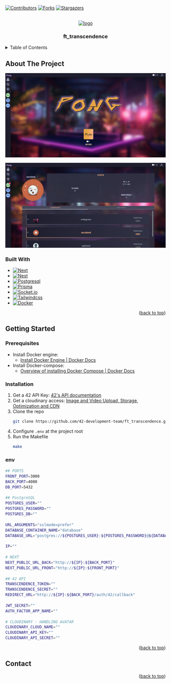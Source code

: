 <a name="readme-top"></a>

<!-- PROJECT SHIELDS -->
[![Contributors][contributors-shield]][contributors-url]
[![Forks][forks-shield]][forks-url]
[![Stargazers][stars-shield]][stars-url]

<!-- PROJECT LOGO -->
<br />
<div align="center">
<a href="https://github.com/42-development-team/ft_transcendence">
	<img src="https://static.thenounproject.com/png/397950-200.png" alt="logo" width="80" height="80">
</a>
<h3 align="center">ft_transcendence</h3>
</div>

<!-- TABLE OF CONTENTS -->
<details>
  <summary>Table of Contents</summary>
  <ol>
    <li>
      <a href="#about-the-project">About The Project</a>
      <ul>
        <li><a href="#built-with">Built With</a></li>
      </ul>
    </li>
    <li>
      <a href="#getting-started">Getting Started</a>
      <ul>
        <li><a href="#prerequisites">Prerequisites</a></li>
        <li><a href="#installation">Installation</a></li>
        <li><a href="#env">env</a></li>
      </ul>
    </li>
    <li><a href="#contact">Contact</a></li>
  </ol>
</details>

<!-- ABOUT THE PROJECT -->
## About The Project
[![ft_transcendence Screen Shot][home-screenshot]](https://github.com/42-development-team/ft_transcendence)

[![ft_transcendence profile Screen Shot][profile-screenshot]](https://github.com/42-development-team/ft_transcendence)

### Built With

* [![Next][Next.js]][Next-url]
* [![Nest][Nest.js]][Nest-url]
* [![Postgresql][Postgresql]][Postgresql-url]
* [![Prisma][Prisma]][Prisma-url]
* [![Socket.io][Socket.io]][Socket.io-url]
* [![Tailwindcss][Tailwindcss]][Tailwindcss-url]
* [![Docker][Docker]][Docker-url]

<p align="right">(<a href="#readme-top">back to top</a>)</p>

## Getting Started
### Prerequisites

* Install Docker engine: 
	* [Install Docker Engine | Docker Docs](https://docs.docker.com/engine/install/)
* Install Docker-compose: 
	* [Overview of installing Docker Compose | Docker Docs](https://docs.docker.com/compose/install/)

### Installation

1. Get a 42 API Key: [42's API documentation](https://api.intra.42.fr/apidoc)
2. Get a cloudinary access: [Image and Video Upload, Storage, Optimization and CDN](https://cloudinary.com/)
2. Clone the repo
   ```sh
   git clone https://github.com/42-development-team/ft_transcendence.git
   ```
3. Configure `.env` at the project root
4. Run the Makefile
	```sh
	make
	```


### env
```sh
## PORTS
FRONT_PORT=3000
BACK_PORT=4000
DB_PORT=5432

## PostgreSQL
POSTGRES_USER=""
POSTGRES_PASSWORD=""
POSTGRES_DB=""

URL_ARGUMENTS="sslmode=prefer"
DATABASE_CONTAINER_NAME="database"
DATABASE_URL="postgres://${POSTGRES_USER}:${POSTGRES_PASSWORD}@${DATABASE_CONTAINER_NAME}:${DB_PORT}/${POSTGRES_DB}?schema=public"

IP=""

# NEXT
NEXT_PUBLIC_URL_BACK="http://${IP}:${BACK_PORT}"
NEXT_PUBLIC_URL_FRONT="http://${IP}:${FRONT_PORT}"

## 42 API
TRANSCENDENCE_TOKEN=""
TRANSCENDENCE_SECRET=""
REDIRECT_URL="http://${IP}:${BACK_PORT}/auth/42/callback"

JWT_SECRET=""
AUTH_FACTOR_APP_NAME=""

# CLOUDINARY - HANDLING AVATAR
CLOUDINARY_CLOUD_NAME=""
CLOUDINARY_API_KEY=""
CLOUDINARY_API_SECRET=""
```

<p align="right">(<a href="#readme-top">back to top</a>)</p>

## Contact

<p align="right">(<a href="#readme-top">back to top</a>)</p>

<!-- MARKDOWN LINKS & IMAGES -->
<!-- https://www.markdownguide.org/basic-syntax/#reference-style-links -->
[contributors-shield]: https://img.shields.io/github/contributors/42-development-team/ft_transcendence.svg?style=for-the-badge
[contributors-url]: https://github.com/42-development-team/ft_transcendence/graphs/contributors
[forks-shield]: https://img.shields.io/github/forks/42-development-team/ft_transcendence.svg?style=for-the-badge
[forks-url]: https://github.com/42-development-team/ft_transcendence/network/members
[stars-shield]: https://img.shields.io/github/stars/42-development-team/ft_transcendence.svg?style=for-the-badge
[stars-url]: https://github.com/42-development-team/ft_transcendence/stargazers

[home-screenshot]: screenshots/home.png
[profile-screenshot]: screenshots/profile_dark.png
[home-chat-screenshot]: screenshots/home_chat_open.png
[profile-light-screenshot]: screenshots/profile_light.png

[Next.js]: https://img.shields.io/badge/next.js-000000?style=for-the-badge&logo=nextdotjs&logoColor=white
[Next-url]: https://nextjs.org/
[Nest.js]: https://img.shields.io/badge/nestjs-%23E0234E.svg?style=for-the-badge&logo=nestjs&logoColor=white
[Nest-url]: http://nestjs.com/
[Postgresql]: https://img.shields.io/badge/postgres-%23316192.svg?style=for-the-badge&logo=postgresql&logoColor=white
[Postgresql-url]: https://www.postgresql.org/
[Prisma]: https://img.shields.io/badge/Prisma-3982CE?style=for-the-badge&logo=Prisma&logoColor=white
[Prisma-url]: https://www.prisma.io/
[Docker]: https://img.shields.io/badge/docker-%230db7ed.svg?style=for-the-badge&logo=docker&logoColor=white
[Docker-url]: https://www.docker.com/
[Tailwindcss]: https://img.shields.io/badge/tailwindcss-%2338B2AC.svg?style=for-the-badge&logo=tailwind-css&logoColor=white
[Tailwindcss-url]: https://tailwindcss.com/
[Socket.io]: https://img.shields.io/badge/Socket.io-black?style=for-the-badge&logo=socket.io&badgeColor=010101
[Socket.io-url]: https://socket.io/
